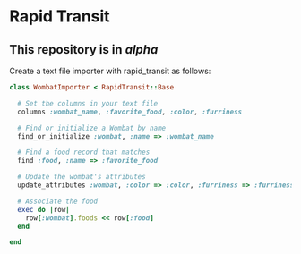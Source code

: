 # Rapid Transit #

## This repository is in *alpha* ##

Create a text file importer with rapid\_transit as follows:

```ruby
class WombatImporter < RapidTransit::Base

  # Set the columns in your text file
  columns :wombat_name, :favorite_food, :color, :furriness

  # Find or initialize a Wombat by name
  find_or_initialize :wombat, :name => :wombat_name

  # Find a food record that matches
  find :food, :name => :favorite_food

  # Update the wombat's attributes
  update_attributes :wombat, :color => :color, :furriness => :furriness

  # Associate the food
  exec do |row|
    row[:wombat].foods << row[:food]
  end

end
```